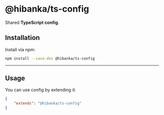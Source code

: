 # @hibanka/ts-config

Shared **TypeScript config**.

## Installation

Install via npm:

```sh
npm install --save-dev @hibanka/ts-config
```

---

## Usage

You can use config by extending it:

```json
{
	"extends": "@hibanka/ts-config"
}
```